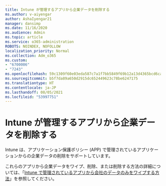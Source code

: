 ```yaml
---
title: Intune が管理するアプリから企業データを削除する
ms.author: v-aiyengar
author: AshaIyengar21
manager: dansimp
ms.date: 11/16/2020
ms.audience: Admin
ms.topic: article
ms.service: o365-administration
ROBOTS: NOINDEX, NOFOLLOW
localization_priority: Normal
ms.collection: Adm_o365
ms.custom:
- "6700006"
- "7243"
ms.openlocfilehash: 59c1309f60e03eda587c7a1f7bb5849f69b12a13d4365bcd6ca4e862d0e53e2e
ms.sourcegitcommit: b5f7da89a650d2915dc652449623c78be6247175
ms.translationtype: HT
ms.contentlocale: ja-JP
ms.lasthandoff: 08/05/2021
ms.locfileid: "53997751"
---
```

# <a name="wipe-corporate-data-from-intune-managed-apps"></a>Intune が管理するアプリから企業データを削除する

Intune は、アプリケーション保護ポリシー (APP) で管理されているアプリケーションからの企業データの削除をサポートしています。 

これらのアプリから企業データをワイプ、削除、または削除する方法の詳細については、「[Intune で管理されているアプリから会社のデータのみをワイプする方法](https://docs.microsoft.com/mem/intune/apps/apps-selective-wipe)」を参照してください。
